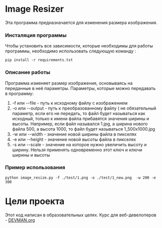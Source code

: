 # Image Resizer

Эта программа предназначается для изменения размера изображения.

### Инсталяция программы

Чтобы установить все зависимости, которые необходимы для работы программы,
необходимо использовать следующую команду :

```
pip install -r requirements.txt
```

### Описание работы

Программа изменяет размер изображения, основываясь на переданные в неё параметры.
Параметры, которые можно передавать в программу:

1. -f или --file - путь к исходному файлу с изображением
2. -o или --output - путь к преобразованному файлу ( не обязательный параметр,
    если его не передать, то файл будет называться как исходный, только к имени
    файла прибавятся значения ширины и высоты. Например, если файл назывался
    1.jpg, а ширина нового файла 500, а высота 1000, то файл будет называться
    1_500х1000.jpg
3. -w или --width  - значение новой ширины файла в пикселях
4. -e или --height - значение новой высоты файла в пикселях
5. -s или --scale - значение на которое нужно увеличить высоту и ширину.
    Нельзя применять одновременно этот ключ и ключи ширины и высоты

### Пример использования

```
python image_resize.py -f ./test/1.png -o ./test/1_new.png  -w 200 -e 300
```

# Цели проекта

Этот код написан в образовательных целях. Курс для веб-девелоперов - [DEVMAN.org](https://devman.org)
